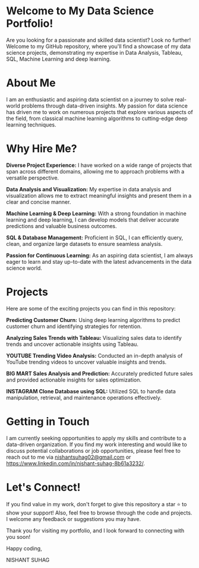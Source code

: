 # Welcome to My Data Science Portfolio!

Are you looking for a passionate and skilled data scientist? Look no further! Welcome to my GitHub repository, where you'll find a showcase of my data science projects, demonstrating my expertise in Data Analysis, Tableau, SQL, Machine Learning and deep learning.

# About Me
I am an enthusiastic and aspiring data scientist on a journey to solve real-world problems through data-driven insights. My passion for data science has driven me to work on numerous projects that explore various aspects of the field, from classical machine learning algorithms to cutting-edge deep learning techniques.

# Why Hire Me?

**Diverse Project Experience:**
I have worked on a wide range of projects that span across different domains, allowing me to approach problems with a versatile perspective.

**Data Analysis and Visualization:**
My expertise in data analysis and visualization allows me to extract meaningful insights and present them in a clear and concise manner.

**Machine Learning & Deep Learning:**
With a strong foundation in machine learning and deep learning, I can develop models that deliver accurate predictions and valuable business outcomes.

**SQL & Database Management:**
Proficient in SQL, I can efficiently query, clean, and organize large datasets to ensure seamless analysis.

**Passion for Continuous Learning:** 
As an aspiring data scientist, I am always eager to learn and stay up-to-date with the latest advancements in the data science world.

# Projects

Here are some of the exciting projects you can find in this repository:

**Predicting Customer Churn:**
Using deep learning algorithms to predict customer churn and identifying strategies for retention.

**Analyzing Sales Trends with Tableau:**
Visualizing sales data to identify trends and uncover actionable insights using Tableau.

**YOUTUBE Trending Video Analysis:**
Conducted an in-depth analysis of YouTube trending videos to uncover valuable insights and trends.

**BIG MART Sales Analysis and Prediction:**
Accurately predicted future sales and provided actionable insights for sales optimization.

**INSTAGRAM Clone Database using SQL:**
Utilized SQL to handle data manipulation, retrieval, and maintenance operations effectively.

# Getting in Touch

I am currently seeking opportunities to apply my skills and contribute to a data-driven organization. If you find my work interesting and would like to discuss potential collaborations or job opportunities, please feel free to reach out to me via nishantsuhag02@gmail.com or https://www.linkedin.com/in/nishant-suhag-8b61a3232/.

# Let's Connect!

If you find value in my work, don't forget to give this repository a star ⭐ to show your support! Also, feel free to browse through the code and projects. I welcome any feedback or suggestions you may have.

Thank you for visiting my portfolio, and I look forward to connecting with you soon!

Happy coding,

NISHANT SUHAG
